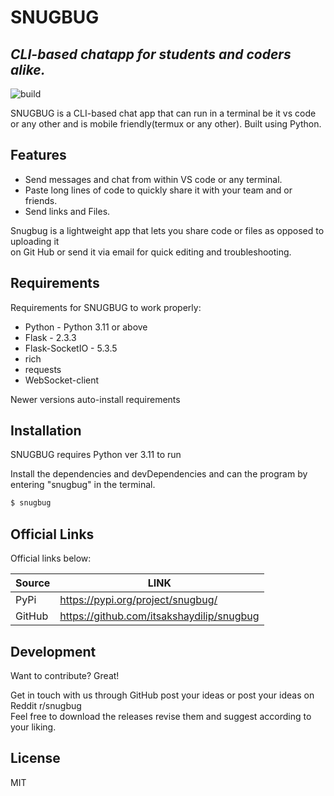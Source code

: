 # SNUGBUG
## _CLI-based chatapp for students and coders alike._

![build](https://github.com/itsakshaydilip/snugbug/assets/142210554/6f7dc0e5-c9fc-4e39-a5ee-19588f0b668e=100x20)


SNUGBUG is a CLI-based chat app that can run in a terminal be it vs code or any other and is mobile friendly(termux or any other).
Built using Python.

## Features

- Send messages and chat from within VS code or any terminal.
- Paste long lines of code to quickly share it with your team and or friends.
- Send links and Files.

Snugbug is a lightweight app that lets you share code or files as opposed to uploading it  
on Git Hub or send it via email for quick editing and troubleshooting.

## Requirements

Requirements for SNUGBUG to work properly:

- Python - Python 3.11 or above
- Flask - 2.3.3
- Flask-SocketIO - 5.3.5
- rich
- requests
- WebSocket-client

Newer versions auto-install requirements

## Installation

SNUGBUG requires Python ver 3.11 to run

Install the dependencies and devDependencies and can the program by entering "snugbug" in the terminal.

```sh
$ snugbug
```


## Official Links

Official links below:

| Source | LINK |
| ------ | ------ |
| PyPi | https://pypi.org/project/snugbug/ |
| GitHub | https://github.com/itsakshaydilip/snugbug |


## Development

Want to contribute? Great!

Get in touch with us through GitHub post your ideas or post your ideas on Reddit r/snugbug  
Feel free to download the releases revise them and suggest according to your liking.

## License

MIT

